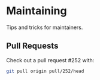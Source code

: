 # Maintaining

Tips and tricks for maintainers.

## Pull Requests

Check out a pull request #252 with:

```sh
git pull origin pull/252/head
```

